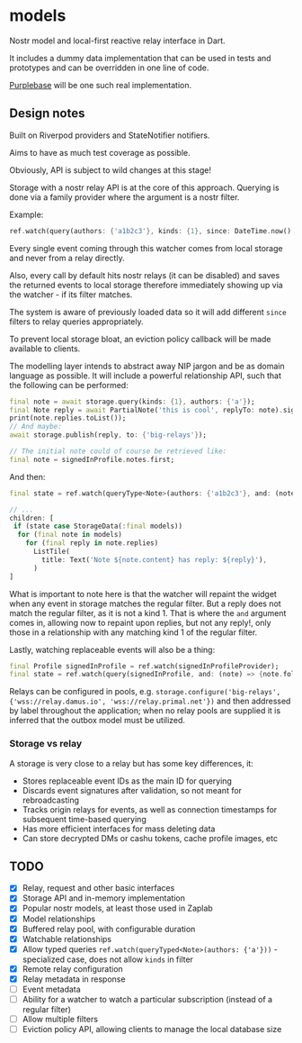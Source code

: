 # models

Nostr model and local-first reactive relay interface in Dart.

It includes a dummy data implementation that can be used in tests and prototypes and can be overridden in one line of code.

[Purplebase](https://github.com/purplebase/purplebase) will be one such real implementation.

## Design notes

Built on Riverpod providers and StateNotifier notifiers.

Aims to have as much test coverage as possible.

Obviously, API is subject to wild changes at this stage!

Storage with a nostr relay API is at the core of this approach. Querying is done via a family provider where the argument is a nostr filter.

Example:

```dart
ref.watch(query(authors: {'a1b2c3'}, kinds: {1}, since: DateTime.now().subtract(Duration(seconds: 5))));
```

Every single event coming through this watcher comes from local storage and never from a relay directly. 

Also, every call by default hits nostr relays (it can be disabled) and saves the returned events to local storage therefore immediately showing up via the watcher - if its filter matches.

The system is aware of previously loaded data so it will add different `since` filters to relay queries appropriately.

To prevent local storage bloat, an eviction policy callback will be made available to clients.

The modelling layer intends to abstract away NIP jargon and be as domain language as possible. It will include a powerful relationship API, such that the following can be performed:

```dart
final note = await storage.query(kinds: {1}, authors: {'a'});
final Note reply = await PartialNote('this is cool', replyTo: note).signWith(signer);
print(note.replies.toList());
// And maybe:
await storage.publish(reply, to: {'big-relays'});

// The initial note could of course be retrieved like:
final note = signedInProfile.notes.first;
```

And then:

```dart
final state = ref.watch(queryType<Note>(authors: {'a1b2c3'}, and: (note) => {note.replies}));

// ...
children: [
 if (state case StorageData(:final models))
  for (final note in models)
    for (final reply in note.replies)
      ListTile(
        title: Text('Note ${note.content} has reply: ${reply}'),
      )
]
```

What is important to note here is that the watcher will repaint the widget when any event in storage matches the regular filter. But a reply does not match the regular filter, as it is not a kind 1. That is where the `and` argument comes in, allowing now to repaint upon replies, but not any reply!, only those in a relationship with any matching kind 1 of the regular filter.

Lastly, watching replaceable events will also be a thing:

```dart
final Profile signedInProfile = ref.watch(signedInProfileProvider);
final state = ref.watch(query(signedInProfile, and: (note) => {note.following}));
```

Relays can be configured in pools, e.g. `storage.configure('big-relays', {'wss://relay.damus.io', 'wss://relay.primal.net'})` and then addressed by label throughout the application; when no relay pools are supplied it is inferred that the outbox model must be utilized.

### Storage vs relay

A storage is very close to a relay but has some key differences, it:

 - Stores replaceable event IDs as the main ID for querying
 - Discards event signatures after validation, so not meant for rebroadcasting
 - Tracks origin relays for events, as well as connection timestamps for subsequent time-based querying
 - Has more efficient interfaces for mass deleting data
 - Can store decrypted DMs or cashu tokens, cache profile images, etc

## TODO

 - [x] Relay, request and other basic interfaces
 - [x] Storage API and in-memory implementation
 - [x] Popular nostr models, at least those used in Zaplab
 - [x] Model relationships
 - [x] Buffered relay pool, with configurable duration
 - [x] Watchable relationships
 - [x] Allow typed queries `ref.watch(queryTyped<Note>(authors: {'a'}))` - specialized case, does not allow `kinds` in filter
 - [x] Remote relay configuration
 - [x] Relay metadata in response
 - [ ] Event metadata
 - [ ] Ability for a watcher to watch a particular subscription (instead of a regular filter)
 - [ ] Allow multiple filters
 - [ ] Eviction policy API, allowing clients to manage the local database size
